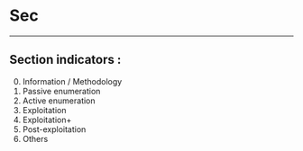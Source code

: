 # Sec

---

## Section indicators :

0. Information / Methodology
1. Passive enumeration
2. Active enumeration
3. Exploitation
4. Exploitation+
5. Post-exploitation
6. Others
